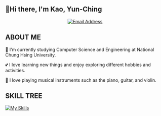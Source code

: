 ## 👋Hi there, I'm Kao, Yun-Ching

<p align="center">
    <a href="mailto:kelly011418@gmail.com"
        ><img src="https://img.shields.io/badge/Email-kelly011418%40gmail.com-blue?logo=gmail&logoColor=white" alt="Email Address"
    /></a>
    </a>
</p>

## ABOUT ME
🏫 I'm currently studying Computer Science and Engineering at National Chung Hsing University.

💕 I love learning new things and enjoy exploring different hobbies and activities.

🎵 I love playing musical instruments such as the piano, guitar, and violin.

## SKILL TREE
[![My Skills](https://skillicons.dev/icons?i=c,java,py,flask,html,css,js,php,mysql,md)](https://skillicons.dev)

